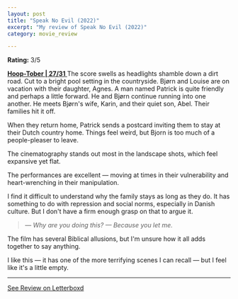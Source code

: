```yaml
---
layout: post
title: "Speak No Evil (2022)"
excerpt: "My review of Speak No Evil (2022)"
category: movie_review

---
```


**Rating:** 3/5

<b></b><a href="https://boxd.it/pRQY0/detail" title="Hoop-Tober | 27/31"><b>Hoop-Tober | 27/31</b>
</a>
The score swells as headlights shamble down a dirt road. Cut to a bright pool setting in the countryside. Bjørn and Louise are on vacation with their daughter, Agnes. A man named Patrick is quite friendly and perhaps a little forward. He and Bjørn continue running into one another. He meets Bjørn's wife, Karin, and their quiet son, Abel. Their families hit it off.

When they return home, Patrick sends a postcard inviting them to stay at their Dutch country home. Things feel weird, but Bjorn is too much of a people-pleaser to leave.

The cinematography stands out most in the landscape shots, which feel expansive yet flat.

The performances are excellent — moving at times in their vulnerability and heart-wrenching in their manipulation.

I find it difficult to understand why the family stays as long as they do. It has something to do with repression and social norms, especially in Danish culture. But I don't have a firm enough grasp on that to argue it.
<blockquote><i>— Why are you doing this?
</i><i>— Because you let me.</i></blockquote>The film has several Biblical allusions, but I'm unsure how it all adds together to say anything.

I like this — it has one of the more terrifying scenes I can recall — but I feel like it's a little empty.

<hr>

[See Review on Letterboxd](https://boxd.it/6O9dxD)
